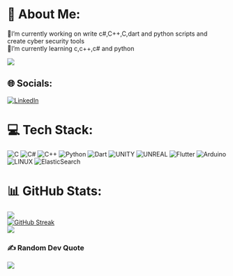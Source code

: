 # 💫 About Me:
🔭I’m currently working on write c#,C++,C,dart and python scripts and create cyber security tools<br>🌱I’m currently learning c,c++,c# and python

[![](https://visitcount.itsvg.in/api?id=Kaanirmak&icon=2&color=6)](https://visitcount.itsvg.in)
## 🌐 Socials:
[![LinkedIn](https://img.shields.io/badge/LinkedIn-%230077B5.svg?logo=linkedin&logoColor=white)](https://linkedin.com/in/kaanirmak) 

# 💻 Tech Stack:
![C](https://img.shields.io/badge/c-%2300599C.svg?style=flat&logo=c&logoColor=white) ![C#](https://img.shields.io/badge/c%23-%23239120.svg?style=flat&logo=c-sharp&logoColor=white) ![C++](https://img.shields.io/badge/c++-%2300599C.svg?style=flat&logo=c%2B%2B&logoColor=white) ![Python](https://img.shields.io/badge/python-3670A0?style=flat&logo=python&logoColor=ffdd54) ![Dart](https://img.shields.io/badge/dart-%230175C2.svg?style=flat&logo=dart&logoColor=white) ![UNITY](https://img.shields.io/badge/Unity-%2320232a.svg?style=flat&logo=unity&logoColor=white) ![UNREAL](https://img.shields.io/badge/unreal-%2320232a.svg?style=flat&logo=unreal-engine&logoColor=white) ![Flutter](https://img.shields.io/badge/Flutter-%2302569B.svg?style=flat&logo=Flutter&logoColor=white) ![Arduino](https://img.shields.io/badge/-Arduino-00979D?style=flat&logo=Arduino&logoColor=white) ![LINUX](https://img.shields.io/badge/Linux-FCC624?style=flat&logo=linux&logoColor=black) ![ElasticSearch](https://img.shields.io/badge/-ElasticSearch-005571?style=flat&logo=elasticsearch)
# 📊 GitHub Stats:
![](https://github-readme-stats.vercel.app/api?username=kaanirmak&langs_count=8&count_private=false&layout=compact&theme=react&hide_border=true&bg_color=0D1117)<br/>
[![GitHub Streak](https://github-readme-streak-stats.herokuapp.com?user=kaanirmak&theme=react&hide_border=true&background=00000000)](https://git.io/streak-stats)<br/>
![](https://github-readme-stats.vercel.app/api/top-langs/?username=kaanirmak&langs_count=8&count_private=false&layout=compact&theme=react&hide_border=true&bg_color=0D1117)<br/>
### ✍️ Random Dev Quote
![](https://quotes-github-readme.vercel.app/api?type=horizontal&theme=reach&hide_border=true&background=00000000)<br/><br/>
